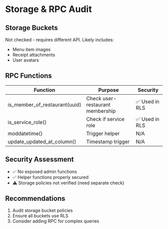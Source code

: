 # Storage & RPC Audit

## Storage Buckets
Not checked - requires different API. Likely includes:
- Menu item images
- Receipt attachments
- User avatars

## RPC Functions
| Function | Purpose | Security |
|----------|---------|----------|
| is_member_of_restaurant(uuid) | Check user-restaurant membership | ✅ Used in RLS |
| is_service_role() | Check if service role | ✅ Used in RLS |
| moddatetime() | Trigger helper | N/A |
| update_updated_at_column() | Timestamp trigger | N/A |

## Security Assessment
- ✅ No exposed admin functions
- ✅ Helper functions properly secured
- ⚠️ Storage policies not verified (need separate check)

## Recommendations
1. Audit storage bucket policies
2. Ensure all buckets use RLS
3. Consider adding RPC for complex queries